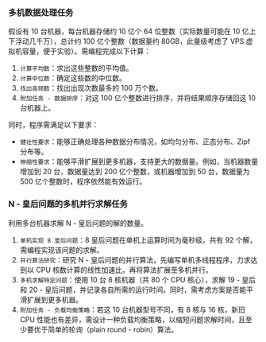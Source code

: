 ### 多机数据处理任务

假设有 10 台机器，每台机器存储约 10 亿个 64 位整数（实际数量可能在 10 亿上下浮动几千万），总计约 100 亿个整数（数据量约 80GB，此量级考虑了 VPS 虚拟机容量，便于实验）。需编程完成以下计算：

1. `计算平均数`：求出这些整数的平均值。
2. `计算中位数`：确定这些数的中位数。
3. `找出高频数`：找出出现次数最多的 100 万个数。
4. `附加任务 - 数据排序`：对这 100 亿个整数进行排序，并将结果顺序存储回这 10 台机器上。

同时，程序需满足以下要求：

- `健壮性要求`：能够正确处理各种数据分布情况，如均匀分布、正态分布、Zipf 分布等。
- `伸缩性要求`：能够平滑扩展到更多机器，支持更大的数据量。例如，当机器数量增加到 20 台，数据量达到 200 亿个整数，或机器增加到 50 台，数据量为 500 亿个整数时，程序依然能有效运行。

### N - 皇后问题的多机并行求解任务

利用多台机器求解 N - 皇后问题的解的数量。

1. `单机实现 8 皇后问题`：8 皇后问题在单机上运算时间为毫秒级，共有 92 个解，需编程实现该问题的求解。
2. `并行算法研究`：研究 N - 皇后问题的并行算法，先编写单机多线程程序，力求达到以 CPU 核数计算的线性加速比，再将算法扩展至多机并行。
3. `多机求解特定问题`：使用 10 台 8 核机器（共 80 个 CPU 核心），求解 19 - 皇后和 20 - 皇后问题，并记录各自所需的运行时间。同时，需考虑方案是否能平滑扩展到更多机器。
4. `附加任务 - 负载均衡策略`：若这 10 台机器型号不同，有 8 核与 16 核，新旧 CPU 性能也有差异，需设计一种负载均衡策略，以缩短问题求解时间，且至少要优于简单的轮询（plain round - robin）算法。
